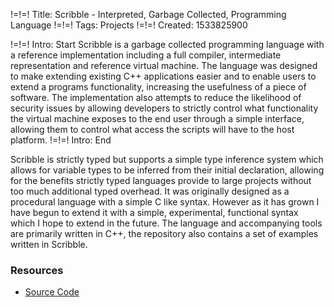 !=!=! Title: Scribble - Interpreted, Garbage Collected, Programming Language
!=!=! Tags: Projects
!=!=! Created: 1533825900

!=!=! Intro: Start
Scribble is a garbage collected programming language with a reference implementation including a full compiler, intermediate representation and reference virtual machine. The language was designed to make extending existing C++ applications easier and to enable users to extend a programs functionality, increasing the usefulness of a piece of software. The implementation also attempts to reduce the likelihood of security issues by allowing developers to strictly control what functionality the virtual machine exposes to the end user through a simple interface, allowing them to control what access the scripts will have to the host platform.
!=!=! Intro: End

Scribble is strictly typed but supports a simple type inference system which allows for variable types to be inferred from their initial declaration, allowing for the benefits strictly typed languages provide to large projects without too much additional typed overhead. It was originally designed as a procedural language with a simple C like syntax. However as it has grown I have begun to extend it with a simple, experimental, functional syntax which I hope to extend in the future. The language and accompanying tools are primarily written in C++, the repository also contains a set of examples written in Scribble.

### Resources

* [Source Code](https://gitHUB.com/jawline/Scribble)
